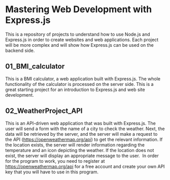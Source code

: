 # Mastering Web Development with Express.js
This is a repository of projects to understand how to use Node.js and Express.js in order to create websites and web applications.
Each project will be more complex and will show how Express.js can be used on the backend side.

## 01_BMI_calculator
This is a BMI calculator, a web application built with Express.js.
The whole functionality of the calculator is processed on the server side.
This is a great starting project for an introduction to Express.js and web site development.

## 02_WeatherProject_API
This is an API-driven web application that was built with Express.js. The user will send a form with the name of a city to check the weather.
Next, the data will be retrieved by the server, and the server will make a request to the API (https://openweathermap.org/api) to get the relevant information. If the location exists, the server will render information regarding the temperature and an icon depicting the weather. If the location does not exist, the server will display an appropriate message to the user. 
In order for the program to work, you need to register at https://openweathermap.org/api for a free account and create your own API key that you will have to use in this program.  